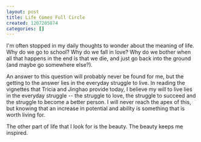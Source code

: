 ```yaml
---
layout: post
title: Life Comes Full Circle
created: 1207205874
categories: []
---
```

I'm often stopped in my daily thoughts to wonder about the meaning of life.  Why do we go to school?  Why do we fall in love?  Why do we bother when all that happens in the end is that we die, and just go back into the ground (and maybe go somewhere else?).

An answer to this question will probably never be found for me, but the getting to the answer lies in the everyday struggle to live.  In reading the vignettes that Tricia and Jinghao provide today, I believe my will to live lies in the everyday struggle -- the struggle to love, the struggle to succeed and the struggle to become a better person.  I will never reach the apex of this, but knowing that an increase in potential and ability is something that is worth living for.

The other part of life that I look for is the beauty.  The beauty keeps me inspired.  
